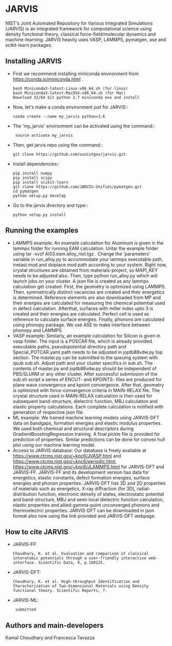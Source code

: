 JARVIS 
=====

NIST's Joint Automated Repository for Various Integrated Simulations (JARVIS) is an integrated framework for computational science using density functional theory,
classical force-field/molecular dynamics and machine-learning. JARVIS heavily uses VASP, LAMMPS, 
pymatgen, ase and scikit-learn packages.



Installing JARVIS
-----------------
- First we recommend installing miniconda environment from https://conda.io/miniconda.html .
  
      bash Miniconda3-latest-Linux-x86_64.sh (for linux)
      bash Miniconda3-latest-MacOSX-x86_64.sh (for Mac)
      Download 32/64 bit python 2.7 miniconda exe and install
- Now, let's make a conda environment just for JARVIS::

      conda create --name my_jarvis python=3.6
- The 'my_jarvis' environment can be activated using the command::

       source activate my_jarvis
       
- Then, get jarvis repo using the command::

      git clone https://github.com/usnistgov/jarvis.git 
- Install dependencies::

      pip install numpy  
      pip install scipy 
      pip install scikit-learn
      git clone https://github.com/JARVIS-Unifies/pymatgen.git
      cd pymatgen
      python setup.py develop
- Go to the jarvis directory and type::

      python setup.py install      
      
Running the examples
-----------------
- LAMMPS example: An example calculation for Aluminum is given in the lammps folder for running EAM calculation. Untar the example folder using tar -xvzf Al03.eam.alloy_nist.tgz . Change the 'parameters' variable in run_alloy.py to accommodate your lammps executable path, inelast.mod and dsiplace.mod path according to your system. Right now, crystal structures are obtained from materials-project, so MAPI_KEY needs to be adjusted also. Then, type python run_alloy.py which will launch jobs on your cluster. A json file is created as any lammps calculation get created. First, the geometry is optimized using LAMMPS. Then, symmetrically distinct vacancies are created and their energetics is determined. Reference elements are also downloaded from MP and their energies are calculated for measuring the chemical potemtial used in defect calculation. Afterthat, surfaces with miller index upto 3 is created and their energies are calculated. Perfect cell is used as reference to calculate surface energies. Finally, phonons are calculated using phonopy package. We use ASE to make interface between phonopy and LAMMPS. 
- VASP example: Similarly, an example calculation for Silicon is given in vasp folder. The input is a POSCAR file, which is already provided. executable paths, pseudopotential directory path and Special_POTCAR.yaml path needs to be adjusted in joptb88vdw.py top section. The master.py can be submitted to the queuing system with qsub sub.sh. Adjust path and your cluster specifics in sub.sh. The contents of master.py and joptb88vdw.py should be independent of PBS/SLURM or any other cluster. After successful submission of the sub.sh script a series of ENCUT- and KPOINTS- files are produced for plane wave convergence and kpoint convergence. After that, geometry is optimized with force-convergence criteria in MAIN-RELAX file. The crystal structure used in MAIN-RELAX calculation is then used for subsequent band-structure, dielectric function, MBJ calculation and elastic property calculations. Each complete calculation is notified with generation of respective json file. 
- ML example: We trained machine learning models using JARVIS-DFT data on bandgaps, formation energies and elastic modulus properties. We used both chemical and structural descriptors during GradientBoostingRegression training. A final pickle file is provided for prediction of properties. Similar predictions can be done for convex hull plot using our machine learning model.
- Access to JARVIS database: Our database is freely available at https://www.ctcms.nist.gov/~knc6/JVASP.html and https://www.ctcms.nist.gov/~knc6/periodic.html, https://www.ctcms.nist.gov/~knc6/JLAMMPS.html for JARVIS-DFT and JARVIS-FF. JARVIS-FF and its development version has data for energetics, elastic constants, defect formation energies, surface energies and phonon properties. JARVIS-DFT has 3D and 2D properties of materials such as energetics, X-ray diffraction (for 3D), radial-distribution function, electronic density of states, electrostatic potential and band-structure, MBJ and semi-local dielectric function calculation, elastic properties and allied gamma-point unconverged phonons and thermoelectric properties. JARVIS-DFT can be downloaded in json format also now using the link provided and JARVIS-DFT webpage.

  
How to cite JARVIS 
-----------------
- JARVIS-FF:
    
      Choudhary, K. et al. Evaluation and comparison of classical interatomic potentials through a user-friendly interactive web-interface. Scientific Data, 4, p.160125.
- JARVIS-DFT:

      Choudhary, K. et al. High-throughput Identification and Characterization of Two-dimensional Materials using Density functional theory. Scientific Reports, 7.
 - JARVIS-ML:
        
        submitted

Authors and main-developers
-----------------
Kamal Choudhary and Francesca Tavazza 


